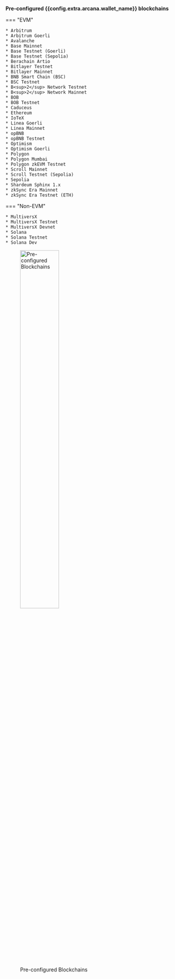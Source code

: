 <!--**Configured Blockchain Networks (Default)**:-->

**Pre-configured {{config.extra.arcana.wallet_name}} blockchains**

=== "EVM"

    * Arbitrum  
    * Arbitrum Goerli 
    * Avalanche 
    * Base Mainnet
    * Base Testnet (Goerli)
    * Base Testnet (Sepolia)
    * Berachain Artio
    * Bitlayer Testnet
    * Bitlayer Mainnet
    * BNB Smart Chain (BSC)
    * BSC Testnet 
    * B<sup>2</sup> Network Testnet
    * B<sup>2</sup> Network Mainnet
    * BOB
    * BOB Testnet
    * Caduceus
    * Ethereum 
    * IoTeX
    * Linea Goerli
    * Linea Mainnet
    * opBNB
    * opBNB Testnet
    * Optimism 
    * Optimism Goerli
    * Polygon 
    * Polygon Mumbai 
    * Polygon zkEVM Testnet
    * Scroll Mainnet
    * Scroll Testnet (Sepolia)
    * Sepolia
    * Shardeum Sphinx 1.x
    * zkSync Era Mainnet
    * zkSync Era Testnet (ETH)

=== "Non-EVM"

    * MultiversX 
    * MultiversX Testnet
    * MultiversX Devnet 
    * Solana
    * Solana Testnet
    * Solana Dev

<figure markdown="span">
  <img src="{{config.extra.arcana.img_dir}}/an_wallet_default_chain_list.{{config.extra.arcana.img_png}}" alt="Pre-configured Blockchains" width="50%" class="an-screenshots"/>
  <figcaption>Pre-configured Blockchains</figcaption>
</figure>